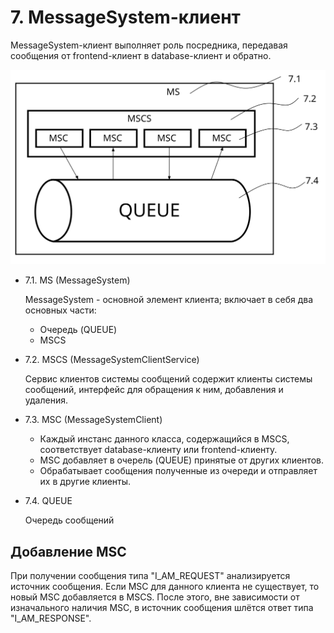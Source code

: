 # 7. MessageSystem-клиент

MessageSystem-клиент выполняет роль посредника, передавая сообщения от frontend-клиент в database-клиент и обратно.

![](/description/img/message_system_client/common.svg)
* 7.1. MS (MessageSystem)
  
    MessageSystem - основной элемент клиента; включает в себя два основных части: 

    * Очередь (QUEUE)
    * MSCS

* 7.2. MSCS (MessageSystemClientService)

    Сервис клиентов системы сообщений содержит клиенты системы сообщений, интерфейс для обращения к ним, добавления и удаления.

* 7.3. MSC (MessageSystemClient)

    * Каждый инстанс данного класса, содержащийся в MSCS, соответствует database-клиенту или frontend-клиенту.
    * MSC добавляет в очерель (QUEUE) принятые от других клиентов.
    * Обрабатывает сообщения полученные из очереди и отправляет их в другие клиенты.

* 7.4. QUEUE

    Очередь сообщений

## Добавление MSC
При получении сообщения типа "I_AM_REQUEST" анализируется источник сообщения. Если MSC для данного клиента не существует, то новый MSC добавляется в MSCS. После этого, вне зависимости от изначального наличия MSC, в источник сообщения шлётся ответ типа "I_AM_RESPONSE".

